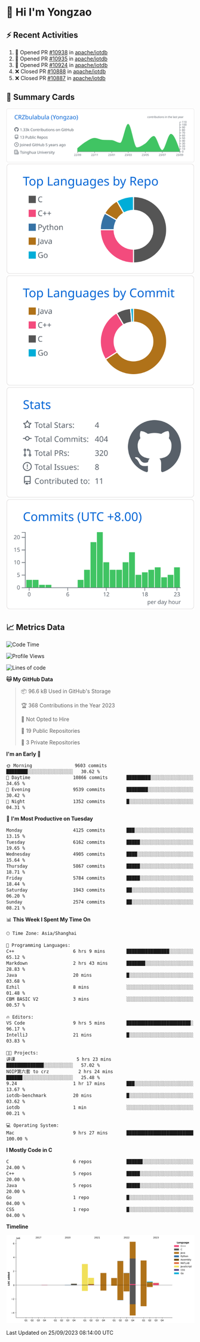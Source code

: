 # 👋 Hi I'm Yongzao

## ⚡ Recent Activities
<!--START_SECTION:activity-->
1. 💪 Opened PR [#10938](https://github.com/apache/iotdb/pull/10938) in [apache/iotdb](https://github.com/apache/iotdb)
2. 💪 Opened PR [#10935](https://github.com/apache/iotdb/pull/10935) in [apache/iotdb](https://github.com/apache/iotdb)
3. 💪 Opened PR [#10924](https://github.com/apache/iotdb/pull/10924) in [apache/iotdb](https://github.com/apache/iotdb)
4. ❌ Closed PR [#10888](https://github.com/apache/iotdb/pull/10888) in [apache/iotdb](https://github.com/apache/iotdb)
5. ❌ Closed PR [#10887](https://github.com/apache/iotdb/pull/10887) in [apache/iotdb](https://github.com/apache/iotdb)
<!--END_SECTION:activity-->

## 🎑 Summary Cards

[![](https://raw.githubusercontent.com/CRZbulabula/CRZbulabula/main/profile-summary-card-output/github/0-profile-details.svg)](https://github.com/vn7n24fzkq/github-profile-summary-cards)
[![](https://raw.githubusercontent.com/CRZbulabula/CRZbulabula/main/profile-summary-card-output/github/1-repos-per-language.svg)](https://github.com/vn7n24fzkq/github-profile-summary-cards) [![](https://raw.githubusercontent.com/CRZbulabula/CRZbulabula/main/profile-summary-card-output/github/2-most-commit-language.svg)](https://github.com/vn7n24fzkq/github-profile-summary-cards)
[![](https://raw.githubusercontent.com/CRZbulabula/CRZbulabula/main/profile-summary-card-output/github/3-stats.svg)](https://github.com/vn7n24fzkq/github-profile-summary-cards) [![](https://raw.githubusercontent.com/CRZbulabula/CRZbulabula/main/profile-summary-card-output/github/4-productive-time.svg)](https://github.com/vn7n24fzkq/github-profile-summary-cards)

## 📈 Metrics Data

<!--START_SECTION:waka-->
![Code Time](http://img.shields.io/badge/Code%20Time-316%20hrs%207%20mins-blue)

![Profile Views](http://img.shields.io/badge/Profile%20Views-5-blue)

![Lines of code](https://img.shields.io/badge/From%20Hello%20World%20I%27ve%20Written-22.7%20million%20lines%20of%20code-blue)

**🐱 My GitHub Data** 

> 📦 96.6 kB Used in GitHub's Storage 
 > 
> 🏆 368 Contributions in the Year 2023
 > 
> 🚫 Not Opted to Hire
 > 
> 📜 19 Public Repositories 
 > 
> 🔑 3 Private Repositories 
 > 
**I'm an Early 🐤** 

```text
🌞 Morning                9603 commits        ████████░░░░░░░░░░░░░░░░░   30.62 % 
🌆 Daytime                10866 commits       █████████░░░░░░░░░░░░░░░░   34.65 % 
🌃 Evening                9539 commits        ████████░░░░░░░░░░░░░░░░░   30.42 % 
🌙 Night                  1352 commits        █░░░░░░░░░░░░░░░░░░░░░░░░   04.31 % 
```
📅 **I'm Most Productive on Tuesday** 

```text
Monday                   4125 commits        ███░░░░░░░░░░░░░░░░░░░░░░   13.15 % 
Tuesday                  6162 commits        █████░░░░░░░░░░░░░░░░░░░░   19.65 % 
Wednesday                4905 commits        ████░░░░░░░░░░░░░░░░░░░░░   15.64 % 
Thursday                 5867 commits        █████░░░░░░░░░░░░░░░░░░░░   18.71 % 
Friday                   5784 commits        █████░░░░░░░░░░░░░░░░░░░░   18.44 % 
Saturday                 1943 commits        ██░░░░░░░░░░░░░░░░░░░░░░░   06.20 % 
Sunday                   2574 commits        ██░░░░░░░░░░░░░░░░░░░░░░░   08.21 % 
```


📊 **This Week I Spent My Time On** 

```text
🕑︎ Time Zone: Asia/Shanghai

💬 Programming Languages: 
C++                      6 hrs 9 mins        ████████████████░░░░░░░░░   65.12 % 
Markdown                 2 hrs 43 mins       ███████░░░░░░░░░░░░░░░░░░   28.83 % 
Java                     20 mins             █░░░░░░░░░░░░░░░░░░░░░░░░   03.68 % 
Ezhil                    8 mins              ░░░░░░░░░░░░░░░░░░░░░░░░░   01.48 % 
CBM BASIC V2             3 mins              ░░░░░░░░░░░░░░░░░░░░░░░░░   00.57 % 

🔥 Editors: 
VS Code                  9 hrs 5 mins        ████████████████████████░   96.17 % 
IntelliJ                 21 mins             █░░░░░░░░░░░░░░░░░░░░░░░░   03.83 % 

🐱‍💻 Projects: 
讲课                       5 hrs 23 mins       ██████████████░░░░░░░░░░░   57.02 % 
NOIP第六套 to crz           2 hrs 24 mins       ██████░░░░░░░░░░░░░░░░░░░   25.48 % 
9.24                     1 hr 17 mins        ███░░░░░░░░░░░░░░░░░░░░░░   13.67 % 
iotdb-benchmark          20 mins             █░░░░░░░░░░░░░░░░░░░░░░░░   03.62 % 
iotdb                    1 min               ░░░░░░░░░░░░░░░░░░░░░░░░░   00.21 % 

💻 Operating System: 
Mac                      9 hrs 27 mins       █████████████████████████   100.00 % 
```

**I Mostly Code in C** 

```text
C                        6 repos             ██████░░░░░░░░░░░░░░░░░░░   24.00 % 
C++                      5 repos             █████░░░░░░░░░░░░░░░░░░░░   20.00 % 
Java                     5 repos             █████░░░░░░░░░░░░░░░░░░░░   20.00 % 
Go                       1 repo              █░░░░░░░░░░░░░░░░░░░░░░░░   04.00 % 
CSS                      1 repo              █░░░░░░░░░░░░░░░░░░░░░░░░   04.00 % 
```



**Timeline**

![Lines of Code chart](https://raw.githubusercontent.com/CRZbulabula/CRZbulabula/main/assets/bar_graph.png)


 Last Updated on 25/09/2023 08:14:00 UTC
<!--END_SECTION:waka-->


